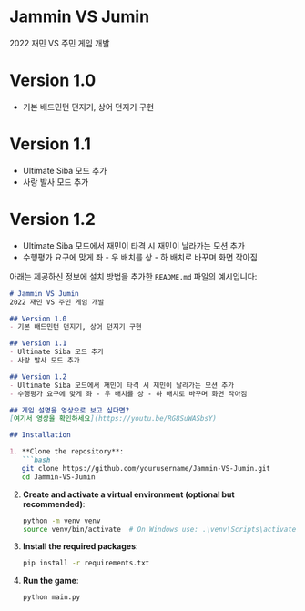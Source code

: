 # Jammin VS Jumin
 2022 재민 VS 주민 게임 개발

# Version 1.0
- 기본 배드민턴 던지기, 상어 던지기 구현

# Version 1.1
- Ultimate Siba 모드 추가
- 사랑 발사 모드 추가

# Version 1.2
- Ultimate Siba 모드에서 재민이 타격 시 재민이 날라가는 모션 추가
- 수행평가 요구에 맞게 좌 - 우 배치를 상 - 하 배치로 바꾸며 화면 작아짐

아래는 제공하신 정보에 설치 방법을 추가한 `README.md` 파일의 예시입니다:

```markdown
# Jammin VS Jumin
2022 재민 VS 주민 게임 개발

## Version 1.0
- 기본 배드민턴 던지기, 상어 던지기 구현

## Version 1.1
- Ultimate Siba 모드 추가
- 사랑 발사 모드 추가

## Version 1.2
- Ultimate Siba 모드에서 재민이 타격 시 재민이 날라가는 모션 추가
- 수행평가 요구에 맞게 좌 - 우 배치를 상 - 하 배치로 바꾸며 화면 작아짐

## 게임 설명을 영상으로 보고 싶다면?
[여기서 영상을 확인하세요](https://youtu.be/RG8SuWASbsY)

## Installation

1. **Clone the repository**:
   ```bash
   git clone https://github.com/yourusername/Jammin-VS-Jumin.git
   cd Jammin-VS-Jumin
   ```

2. **Create and activate a virtual environment (optional but recommended)**:
   ```bash
   python -m venv venv
   source venv/bin/activate  # On Windows use: .\venv\Scripts\activate
   ```

3. **Install the required packages**:
   ```bash
   pip install -r requirements.txt
   ```

4. **Run the game**:
   ```bash
   python main.py
   ```